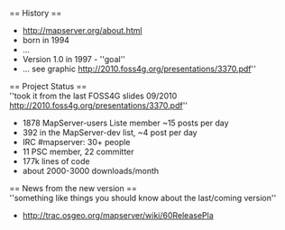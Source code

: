                                                                                              
== History ==                                                                                
 * http://mapserver.org/about.html                                                           
 * born in 1994                                                                              
 * ...                                                                                       
 * Version 1.0 in 1997 - ''goal''                                                            
 * ... see graphic http://2010.foss4g.org/presentations/3370.pdf''                           
                                                                                             
== Project Status ==                                                                         
''took it from the last FOSS4G slides 09/2010 http://2010.foss4g.org/presentations/3370.pdf''
 * 1878 MapServer-users Liste member ~15 posts per day                                       
 * 392 in the  MapServer-dev list, ~4 post per day                                           
 * IRC #mapserver: 30+ people                                                                
 * 11 PSC member, 22 committer                                                               
 * 177k lines of code                                                                        
 * about 2000-3000 downloads/month                                                           
                                                                                             
                                                                                             
                                                                                             
== News from the new version ==                                                              
''something like things you should know about the last/coming version''                      
* http://trac.osgeo.org/mapserver/wiki/60ReleasePla
